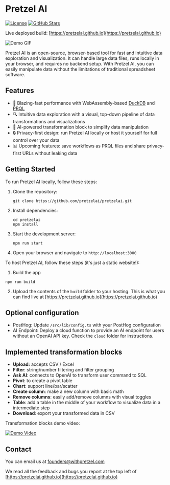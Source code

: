 # Pretzel AI

[![License](https://img.shields.io/github/license/pretzelai/pretzelai)](https://github.com/pretzelai/pretzelai/blob/main/LICENSE)
[![GitHub Stars](https://img.shields.io/github/stars/pretzelai/pretzelai?style=social)](https://github.com/pretzelai/pretzelai)

Live deployed build: [https://pretzelai.github.io](https://pretzelai.github.io)

![Demo GIF](demo.gif)

Pretzel AI is an open-source, browser-based tool for fast and intuitive data exploration and visualization. It can handle large data files, runs locally in your browser, and requires no backend setup. With Pretzel AI, you can easily manipulate data without the limitations of traditional spreadsheet software.

## Features

- 🚀 Blazing-fast performance with WebAssembly-based [DuckDB](https://duckdb.org/) and [PRQL](https://prql-lang.org/)
- 🔍 Intuitive data exploration with a visual, top-down pipeline of data transformations and visualizations
- 🧠 AI-powered transformation block to simplify data manipulation
- 🔒 Privacy-first design: run Pretzel AI locally or host it yourself for full control over your data
- 📊 Upcoming features: save workflows as PRQL files and share privacy-first URLs without leaking data

## Getting Started

To run Pretzel AI locally, follow these steps:

1. Clone the repository:

   ```
   git clone https://github.com/pretzelai/pretzelai.git
   ```

2. Install dependencies:

   ```
   cd pretzelai
   npm install
   ```

3. Start the development server:

   ```
   npm run start
   ```

4. Open your browser and navigate to `http://localhost:3000`

To host Pretzel AI, follow these steps (it's just a static website!):
1. Build the app
```
npm run build
```
2. Upload the contents of the `build` folder to your hosting. This is what you can find live at [https://pretzelai.github.io](https://pretzelai.github.io)

## Optional configuration

- PostHog: Update `/src/lib/config.ts` with your PostHog configuration
- AI Endpoint: Deploy a cloud function to provide an AI endpoint for users without an OpenAI API key. Check the `cloud` folder for instructions.

## Implemented transformation blocks
- **Upload:** accepts CSV / Excel
- **Filter**: string/number filtering and filter grouping
- **Ask AI**: connects to OpenAI to transform user command to SQL
- **Pivot**: to create a pivot table
- **Chart**: support line/bar/scatter
- **Create column**: make a new column with basic math
- **Remove columns**: easily add/remove columns with visual toggles
- **Table**: add a table in the middle of your workflow to visualize data in a intermediate step
- **Download**: export your transformed data in CSV

Transformation blocks demo video:

[![Demo Video](https://img.youtube.com/vi/73wNEun_L7w/0.jpg)](https://youtu.be/73wNEun_L7w)

## Contact

You can email us at founders@withpretzel.com

We read all the feedback and bugs you report at the top left of [https://pretzelai.github.io](https://pretzelai.github.io)
